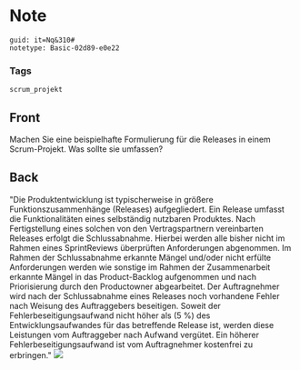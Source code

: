# Note
```
guid: it=Nq&310#
notetype: Basic-02d89-e0e22
```

### Tags
```
scrum_projekt
```

## Front
Machen Sie eine beispielhafte Formulierung für die Releases in einem Scrum-Projekt. Was sollte sie umfassen?

## Back
"Die Produktentwicklung ist typischerweise in größere
Funktionszusammenhänge (Releases) aufgegliedert. Ein Release
umfasst die Funktionalitäten eines selbständig nutzbaren Produktes.
Nach Fertigstellung eines solchen von den Vertragspartnern
vereinbarten Releases erfolgt die Schlussabnahme. Hierbei werden
alle bisher nicht im Rahmen eines SprintReviews überprüften
Anforderungen abgenommen. Im Rahmen der Schlussabnahme erkannte
Mängel und/oder nicht erfülte Anforderungen werden wie sonstige im
Rahmen der Zusammenarbeit erkannte Mängel in das Product-Backlog
aufgenommen und nach Priorisierung durch den Productowner
abgearbeitet. Der Auftragnehmer wird nach der Schlussabnahme eines
Releases noch vorhandene Fehler nach Weisung des Auftraggebers
beseitigen. Soweit der Fehlerbeseitigungsaufwand nicht höher als
\(5 \%\) des Entwicklungsaufwandes für das betreffende Release ist,
werden diese Leistungen vom Auftraggeber nach Aufwand vergütet. Ein
höherer Fehlerbeseitigungsaufwand ist vom Auftragnehmer kostenfrei
zu erbringen." <img src="paste-548c518b1e75a1ac4ea03c42da3729f0619aaa92.jpg">

